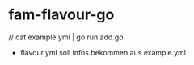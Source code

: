 # fam-flavour-go


// cat example.yml | go run add.go


* flavour.yml soll infos bekommen aus example.yml

